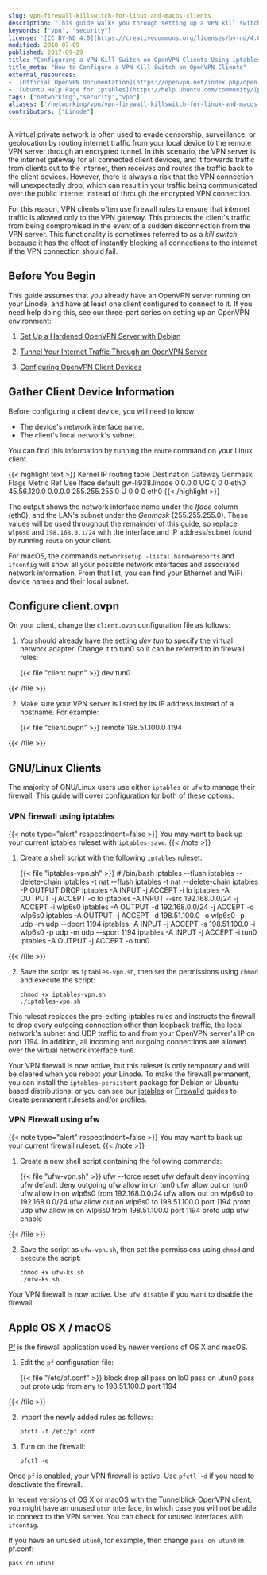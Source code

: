```yaml
---
slug: vpn-firewall-killswitch-for-linux-and-macos-clients
description: "This guide walks you through setting up a VPN kill switch with iptables on OpenVPN clients."
keywords: ["vpn", "security"]
license: '[CC BY-ND 4.0](https://creativecommons.org/licenses/by-nd/4.0)'
modified: 2018-07-09
published: 2017-09-29
title: "Configuring a VPN Kill Switch on OpenVPN Clients Using iptables"
title_meta: "How to Configure a VPN Kill Switch on OpenVPN Clients"
external_resources:
- '[Official OpenVPN Documentation](https://openvpn.net/index.php/open-source/documentation.html)'
- '[Ubuntu Help Page for iptables](https://help.ubuntu.com/community/IptablesHowTo)'
tags: ["networking","security","vpn"]
aliases: ['/networking/vpn/vpn-firewall-killswitch-for-linux-and-macos-clients/']
contributors: ["Linode"]
---
```


A virtual private network is often used to evade censorship, surveillance, or geolocation by routing internet traffic from your local device to the remote VPN server through an encrypted tunnel. In this scenario, the VPN server is the internet gateway for all connected client devices, and it forwards traffic from clients out to the internet, then receives and routes the traffic back to the client devices. However, there is always a risk that the VPN connection will unexpectedly drop, which can result in your traffic being communicated over the public internet instead of through the encrypted VPN connection.

For this reason, VPN clients often use firewall rules to ensure that internet traffic is allowed only to the VPN gateway. This protects the client's traffic from being compromised in the event of a sudden disconnection from the VPN server. This functionality is sometimes referred to as a *kill switch*, because it has the effect of instantly blocking all connections to the internet if the VPN connection should fail.

## Before You Begin

This guide assumes that you already have an OpenVPN server running on your Linode, and have at least one client configured to connect to it. If you need help doing this, see our three-part series on setting up an OpenVPN environment:

1.  [Set Up a Hardened OpenVPN Server with Debian](/docs/guides/set-up-a-hardened-openvpn-server/)

2.  [Tunnel Your Internet Traffic Through an OpenVPN Server](/docs/guides/tunnel-your-internet-traffic-through-an-openvpn-server/)

3.  [Configuring OpenVPN Client Devices](/docs/guides/configuring-openvpn-client-devices/)


## Gather Client Device Information
Before configuring a client device, you will need to know:

-  The device's network interface name.
-  The client's local network's subnet.

You can find this information by running the `route` command on your Linux client.

{{< highlight text >}}
Kernel IP routing table
Destination     Gateway         Genmask         Flags Metric Ref    Use Iface
default         gw-li938.linode 0.0.0.0         UG    0      0        0 eth0
45.56.120.0     0.0.0.0         255.255.255.0   U     0      0        0 eth0
{{< /highlight >}}

 The output shows the network interface name under the *Iface* column (eth0), and the LAN's subnet under the *Genmask* (255.255.255.0). These values will be used throughout the remainder of this guide, so replace `wlp6s0` and `198.168.0.1/24` with the interface and IP address/subnet found by running `route` on your client.

For macOS, the commands `networksetup -listallhardwareports` and `ifconfig` will show all your possible network interfaces and associated network information. From that list, you can find your Ethernet and WiFi device names and their local subnet.

## Configure client.ovpn

On your client, change the `client.ovpn` configuration file as follows:

1.  You should already have the setting  *dev tun* to specify the virtual network adapter. Change it to tun0 so it can be referred to in firewall rules:

    {{< file "client.ovpn" >}}
dev tun0

{{< /file >}}


2.  Make sure your VPN server is listed by its IP address instead of a hostname. For example:

    {{< file "client.ovpn" >}}
remote 198.51.100.0 1194

{{< /file >}}


## GNU/Linux Clients

The majority of GNU/Linux users use either `iptables` or `ufw` to manage their firewall. This guide will cover configuration for both of these options.

### VPN firewall using iptables

{{< note type="alert" respectIndent=false >}}
You may want to back up your current iptables ruleset with `iptables-save`.
{{< /note >}}

1.  Create a shell script with the following `iptables` ruleset:

    {{< file "iptables-vpn.sh" >}}
#!/bin/bash
iptables --flush
iptables --delete-chain
iptables -t nat --flush
iptables -t nat --delete-chain
iptables -P OUTPUT DROP
iptables -A INPUT -j ACCEPT -i lo
iptables -A OUTPUT -j ACCEPT -o lo
iptables -A INPUT --src 192.168.0.0/24 -j ACCEPT -i wlp6s0
iptables -A OUTPUT -d 192.168.0.0/24 -j ACCEPT -o wlp6s0
iptables -A OUTPUT -j ACCEPT -d 198.51.100.0 -o wlp6s0 -p udp -m udp --dport 1194
iptables -A INPUT -j ACCEPT -s 198.51.100.0 -i wlp6s0 -p udp -m udp --sport 1194
iptables -A INPUT -j ACCEPT -i tun0
iptables -A OUTPUT -j ACCEPT -o tun0

{{< /file >}}


2.  Save the script as `iptables-vpn.sh`, then set the permissions using `chmod` and execute the script:

        chmod +x iptables-vpn.sh
        ./iptables-vpn.sh

This ruleset replaces the pre-exiting iptables rules and instructs the firewall to drop every outgoing connection other than loopback traffic, the local network's subnet and UDP traffic to and from your OpenVPN server's IP on port 1194. In addition, all incoming and outgoing connections are allowed over the virtual network interface `tun0`.

Your VPN firewall is now active, but this ruleset is only temporary and will be cleared when you reboot your Linode. To make the firewall permanent, you can install the `iptables-persistent` package for Debian or Ubuntu-based distributions, or you can see our [iptables](/docs/guides/control-network-traffic-with-iptables/#deploy-your-iptables-rulesets) or [Firewalld](/docs/guides/introduction-to-firewalld-on-centos/#constructing-a-ruleset-with-firewalld) guides to create permanent rulesets and/or profiles.

### VPN Firewall using ufw

{{< note type="alert" respectIndent=false >}}
You may want to back up your current firewall ruleset.
{{< /note >}}

1.  Create a new shell script containing the following commands:

    {{< file "ufw-vpn.sh" >}}
ufw --force reset
ufw default deny incoming
ufw default deny outgoing
ufw allow in on tun0
ufw allow out on tun0
ufw allow in on wlp6s0 from 192.168.0.0/24
ufw allow out on wlp6s0 to 192.168.0.0/24
ufw allow out on wlp6s0 to 198.51.100.0 port 1194  proto udp
ufw allow in on wlp6s0 from 198.51.100.0 port 1194 proto udp
ufw enable

{{< /file >}}


2.  Save the script as `ufw-vpn.sh`, then set the permissions using `chmod` and execute the script:

        chmod +x ufw-ks.sh
        ./ufw-ks.sh

Your VPN firewall is now active. Use `ufw disable` if you want to disable the firewall.

## Apple OS X / macOS

[Pf](https://en.wikipedia.org/wiki/PF_(firewall)) is the firewall application used by newer versions of OS X and macOS.

1.  Edit the `pf` configuration file:

    {{< file "/etc/pf.conf" >}}
block drop all
pass on lo0
pass on utun0
pass out proto udp from any to 198.51.100.0 port 1194

{{< /file >}}


2.  Import the newly added rules as follows:

        pfctl -f /etc/pf.conf

3.  Turn on the firewall:

        pfctl -e

Once `pf` is enabled, your VPN firewall is active. Use `pfctl -d` if you need to deactivate the firewall.

In recent versions of OS X or macOS with the Tunnelblick OpenVPN client, you might have an unused `utun` interface, in which case you will not be able to connect to the VPN server. You can check for unused interfaces with `ifconfig`.

If you have an unused `utun0`, for example, then change `pass on utun0` in pf.conf:

    pass on utun1
